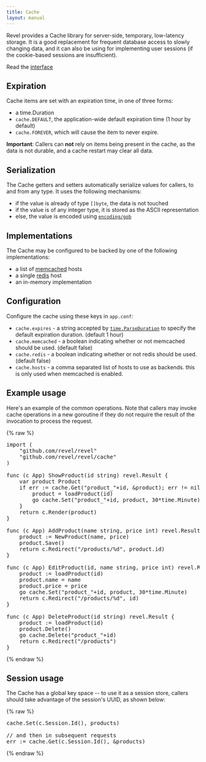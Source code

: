 ```yaml
---
title: Cache
layout: manual
---
```


Revel provides a Cache library for server-side, temporary, low-latency
storage.  It is a good replacement for frequent database access to slowly
changing data, and it can also be using for implementing user sessions (if the
cookie-based sessions are insufficient).

Read the [interface](http://godoc.org/github.com/revel/revel/cache#Cache)

## Expiration

Cache items are set with an expiration time, in one of three forms:

* a time.Duration
* `cache.DEFAULT`, the application-wide default expiration time (1 hour by default)
* `cache.FOREVER`, which will cause the item to never expire.

**Important**: Callers can **not** rely on items being present in the cache, as
  the data is not durable, and a cache restart may clear all data.

## Serialization

The Cache getters and setters automatically serialize values for callers, to
and from any type.  It uses the following mechanisms:

* if the value is already of type `[]byte`, the data is not touched
* if the value is of any integer type, it is stored as the ASCII representation
* else, the value is encoded using [`encoding/gob`](http://golang.org/pkg/encoding/gob/)

## Implementations

The Cache may be configured to be backed by one of the following implementations:

* a list of [memcached](http://memcached.org/) hosts
* a single [redis](http://redis.io) host
* an in-memory implementation

## Configuration

Configure the cache using these keys in `app.conf`:

* `cache.expires` - a string accepted by
  [`time.ParseDuration`](http://golang.org/pkg/time/#ParseDuration) to specify
  the default expiration duration.  (default 1 hour)
* `cache.memcached` - a boolean indicating whether or not memcached should be
  used. (default false)
* `cache.redis` - a boolean indicating whether or not redis should be
  used. (default false)
* `cache.hosts` - a comma separated list of hosts to use as backends.  this is
  only used when memcached is enabled.

## Example usage

Here's an example of the common operations.  Note that callers may invoke cache
operations in a new goroutine if they do not require the result of the
invocation to process the request.

{% raw %}
<pre class="prettyprint lang-go">
import (
	"github.com/revel/revel"
	"github.com/revel/revel/cache"
)

func (c App) ShowProduct(id string) revel.Result {
	var product Product
	if err := cache.Get("product_"+id, &amp;product); err != nil {
	    product = loadProduct(id)
	    go cache.Set("product_"+id, product, 30*time.Minute)
	}
	return c.Render(product)
}

func (c App) AddProduct(name string, price int) revel.Result {
	product := NewProduct(name, price)
	product.Save()
	return c.Redirect("/products/%d", product.id)
}

func (c App) EditProduct(id, name string, price int) revel.Result {
	product := loadProduct(id)
	product.name = name
	product.price = price
	go cache.Set("product_"+id, product, 30*time.Minute)
	return c.Redirect("/products/%d", id)
}

func (c App) DeleteProduct(id string) revel.Result {
	product := loadProduct(id)
	product.Delete()
	go cache.Delete("product_"+id)
	return c.Redirect("/products")
}
</pre>
{% endraw %}

## Session usage

The Cache has a global key space -- to use it as a session store, callers should
take advantage of the session's UUID, as shown below:

{% raw %}
<pre class="prettyprint lang-go">
cache.Set(c.Session.Id(), products)

// and then in subsequent requests
err := cache.Get(c.Session.Id(), &amp;products)
</pre>
{% endraw %}
